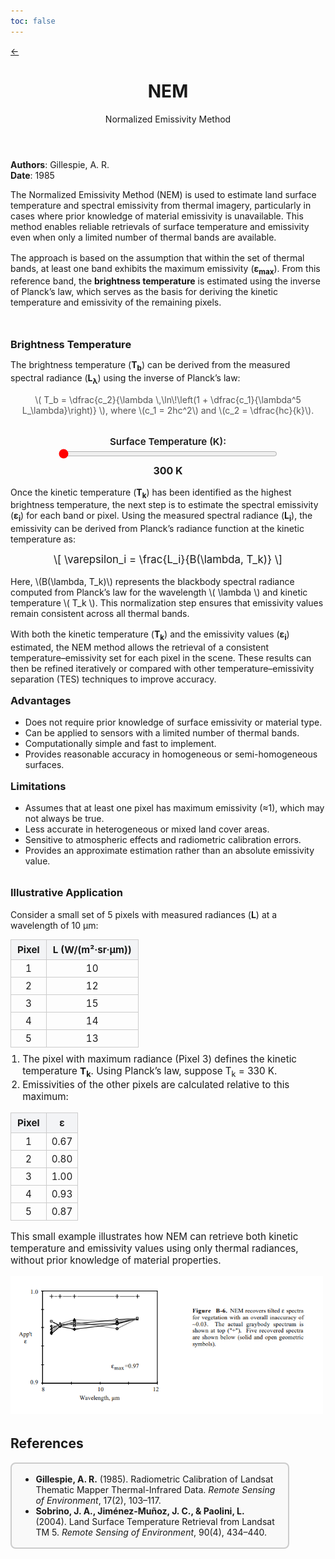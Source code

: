 ```yaml
---
toc: false
---
```


<link rel="stylesheet" href="/algorithms/algorithm.css">

<div>
  <a href="/" class="alg-back" aria-label="Back to home">←</a>
</div>

<div class="alg-container">
  <header class="alg-hero">
    <h1>NEM</h1>
    <p>Normalized Emissivity Method</p>
  </header>

  <section class="alg-meta">
    <div><strong>Authors</strong>: Gillespie, A. R.</div>
    <span class="sep"></span>
    <div><strong>Date</strong>: 1985</div>
  </section>

  <section class="alg-section alg-narrow">
    <p style="margin-bottom:1rem;">
  The Normalized Emissivity Method (NEM) is used to estimate land surface temperature and spectral emissivity from thermal imagery, particularly in cases where prior knowledge of material emissivity is unavailable. This method enables reliable retrievals of surface temperature and emissivity even when only a limited number of thermal bands are available.
</p>

<p style="margin-bottom:1rem;">
  The approach is based on the assumption that within the set of thermal bands, at least one band exhibits the maximum emissivity (<strong>ε<sub>max</sub></strong>).
  From this reference band, the <strong>brightness temperature</strong> is estimated using the inverse of Planck’s law, which serves as the basis for deriving the kinetic temperature and emissivity of the remaining pixels.
</p>

  </br>

  


  <h3 style="margin:1rem 0 0.5rem">Brightness Temperature</h3>
  <p>
  The brightness temperature (<strong>T<sub>b</sub></strong>) can be derived from the
  measured spectral radiance (<strong>L<sub>λ</sub></strong>) using the inverse of Planck’s law:
  </p>
  
  <p style="text-align:center; color:#555; margin-top:0;">
  \( T_b = \dfrac{c_2}{\lambda \,\ln\!\left(1 + \dfrac{c_1}{\lambda^5 L_\lambda}\right)} \), 
  where \(c_1 = 2hc^2\) and \(c_2 = \dfrac{hc}{k}\).
  </p>


   
  

  <!-- Contenedor donde irá el gráfico -->
  <div id="nem-plot" class="alg-figure bleed" style="margin-top:1rem;">
  </div>

  <!-- Controles interactivos -->
  <div style="margin-top:2rem; text-align:center;">
    <label for="tempRange" style="font-weight:600; font-size:0.95rem;">Surface Temperature (K):</label><br>
    <input 
      type="range" 
      id="tempRange" 
      min="300" 
      max="2000" 
      value="300" 
      step="1"
      style="width:350px; accent-color:#ff0000; vertical-align:middle;">
    <div id="tempValue" style="font-weight:700; font-size:1rem; margin-top:0.4rem;">300 K</div>
  </div>

  <script type="module">
    import * as Plot from "https://cdn.jsdelivr.net/npm/@observablehq/plot@0.6/+esm";

    // --- Constantes físicas ---
    const c = 299792458;       // m/s
    const h = 6.62607015e-34;  // J·s
    const k = 1.380649e-23;    // J/K

    // --- Parámetros base ---
    const lambda_um = 10;      // µm
    const lambda_m = lambda_um * 1e-6;
    const samples = 200;

    // --- Función Tb(eps) ---
    function brightnessTemp(eps, T, lambda_m) {
      const exponent = (h * c) / (lambda_m * k * T);
      return (h * c) / (lambda_m * k * Math.log(1 + (Math.exp(exponent) - 1) / eps));
    }

    // --- Generar datos ---
    function generateData(T) {
      return Array.from({ length: samples }, (_, i) => {
        const eps = 0.3 + 0.7 * (i / (samples - 1));
        return { epsilon: eps, Tb: brightnessTemp(eps, T, lambda_m) };
      });
    }

    // --- Dibujar gráfico ---
    function renderPlot(T) {
      const data = generateData(T);

      const chart = Plot.plot({
        height: 350,
        marginLeft: 70,
        marginBottom: 45,
        x: { label: "Emissivity (ε)", domain: [0.3, 1.0] },
        y: { label: "Brightness Temperature (K)", grid: true },
        marks: [
          Plot.line(data, { x: "epsilon", y: "Tb", stroke: "#f30606ff", strokeWidth: 2 }),
          Plot.ruleY([T], { stroke: "#666", strokeDasharray: "4 4" }),
          Plot.text(
            [{ epsilon: 0.95, Tb: T, label: `Tₛ = ${T} K` }],
            { x: "epsilon", y: "Tb", text: "label", fontSize: 12, dy: -6, fill: "#333" }
          )
        ]
      });

      const div = document.getElementById("nem-plot");
      div.innerHTML = "";
      div.append(chart);
    }

    // --- Interactividad ---
    const tempSlider = document.getElementById("tempRange");
    const tempValue = document.getElementById("tempValue");

    function updatePlot() {
      const T = parseInt(tempSlider.value);
      tempValue.textContent = `${T} K`;
      renderPlot(T);
    }

    tempSlider.addEventListener("input", updatePlot);
    updatePlot(); // inicializa
  </script>
  
  <p style="margin-top:1rem;">
  Once the kinetic temperature (<strong>T<sub>k</sub></strong>) has been identified as the highest
  brightness temperature, the next step is to estimate the spectral emissivity
  (<strong>ε<sub>i</sub></strong>) for each band or pixel.
  Using the measured spectral radiance (<strong>L<sub>i</sub></strong>), the emissivity can be derived
  from Planck’s radiance function at the kinetic temperature as:
</p>

<p style="text-align:center; font-size:1.05rem; margin-top:0.6rem;">
  \[
    \varepsilon_i = \frac{L_i}{B(\lambda, T_k)}
  \]
</p>

<p style="margin-top:0.6rem;">
  Here, \(B(\lambda, T_k)\) represents the blackbody spectral radiance computed from Planck’s law
  for the wavelength \( \lambda \) and kinetic temperature \( T_k \).
  This normalization step ensures that emissivity values remain consistent across all thermal bands.
</p>
<p style="margin-top:1rem;">
  With both the kinetic temperature (<strong>T<sub>k</sub></strong>) and the emissivity values
  (<strong>ε<sub>i</sub></strong>) estimated, the NEM method allows the retrieval of a
  consistent temperature–emissivity set for each pixel in the scene.
  These results can then be refined iteratively or compared with other
  temperature–emissivity separation (TES) techniques to improve accuracy.
</p>


<h3 style="margin-top:1rem;">Advantages</h3>
<ul>
  <li>Does not require prior knowledge of surface emissivity or material type.</li>
  <li>Can be applied to sensors with a limited number of thermal bands.</li>
  <li>Computationally simple and fast to implement.</li>
  <li>Provides reasonable accuracy in homogeneous or semi-homogeneous surfaces.</li>
</ul>

<h3 style="margin-top:1rem;">Limitations</h3>
<ul>
  <li>Assumes that at least one pixel has maximum emissivity (≈1), which may not always be true.</li>
  <li>Less accurate in heterogeneous or mixed land cover areas.</li>
  <li>Sensitive to atmospheric effects and radiometric calibration errors.</li>
  <li>Provides an approximate estimation rather than an absolute emissivity value.</li>
</ul>


<h3 style="margin-top:2rem;">Illustrative Application</h3>

<p>
  Consider a small set of 5 pixels with measured radiances (<strong>L</strong>) at a wavelength of 10 μm:
</p>

<table style="width:50%; border-collapse: collapse; margin: 0.5rem 0; font-size: 0.95rem;">
  <thead>
    <tr style="background-color:#f3f4f6;">
      <th style="border: 1px solid #ccc; padding: 6px 10px; text-align:center;">Pixel</th>
      <th style="border: 1px solid #ccc; padding: 6px 10px; text-align:center;">L (W/(m²·sr·μm))</th>
    </tr>
  </thead>
  <tbody>
    <tr><td style="border: 1px solid #ccc; padding: 4px 8px; text-align:center;">1</td><td style="border: 1px solid #ccc; padding: 4px 8px; text-align:center;">10</td></tr>
    <tr><td style="border: 1px solid #ccc; padding: 4px 8px; text-align:center;">2</td><td style="border: 1px solid #ccc; padding: 4px 8px; text-align:center;">12</td></tr>
    <tr><td style="border: 1px solid #ccc; padding: 4px 8px; text-align:center;">3</td><td style="border: 1px solid #ccc; padding: 4px 8px; text-align:center;">15</td></tr>
    <tr><td style="border: 1px solid #ccc; padding: 4px 8px; text-align:center;">4</td><td style="border: 1px solid #ccc; padding: 4px 8px; text-align:center;">14</td></tr>
    <tr><td style="border: 1px solid #ccc; padding: 4px 8px; text-align:center;">5</td><td style="border: 1px solid #ccc; padding: 4px 8px; text-align:center;">13</td></tr>
  </tbody>
</table>

<ol style="margin-top:0.6rem; padding-left:1.2rem; font-size:0.95rem;">
  <li>The pixel with maximum radiance (Pixel 3) defines the kinetic temperature <strong>T<sub>k</sub></strong>. Using Planck’s law, suppose T<sub>k</sub> = 330 K.</li>
  <li>Emissivities of the other pixels are calculated relative to this maximum:</li>
</ol>

<table style="width:50%; border-collapse: collapse; margin: 0.5rem 0 1rem 0; font-size: 0.95rem;">
  <thead>
    <tr style="background-color:#f3f4f6;">
      <th style="border: 1px solid #ccc; padding: 6px 10px; text-align:center;">Pixel</th>
      <th style="border: 1px solid #ccc; padding: 6px 10px; text-align:center;">ε</th>
    </tr>
  </thead>
  <tbody>
    <tr><td style="border: 1px solid #ccc; padding: 4px 8px; text-align:center;">1</td><td style="border: 1px solid #ccc; padding: 4px 8px; text-align:center;">0.67</td></tr>
    <tr><td style="border: 1px solid #ccc; padding: 4px 8px; text-align:center;">2</td><td style="border: 1px solid #ccc; padding: 4px 8px; text-align:center;">0.80</td></tr>
    <tr><td style="border: 1px solid #ccc; padding: 4px 8px; text-align:center;">3</td><td style="border: 1px solid #ccc; padding: 4px 8px; text-align:center;">1.00</td></tr>
    <tr><td style="border: 1px solid #ccc; padding: 4px 8px; text-align:center;">4</td><td style="border: 1px solid #ccc; padding: 4px 8px; text-align:center;">0.93</td></tr>
    <tr><td style="border: 1px solid #ccc; padding: 4px 8px; text-align:center;">5</td><td style="border: 1px solid #ccc; padding: 4px 8px; text-align:center;">0.87</td></tr>
  </tbody>
</table>

<p style="font-size:0.95rem;">
  This small example illustrates how NEM can retrieve both kinetic temperature and emissivity values using only thermal radiances, without prior knowledge of material properties.
</p>

<!-- Contenedor del gráfico -->
<div id="nem-scatter-interactive" class="alg-figure" style="margin-top:1rem;"></div>

<script type="module">
  import * as Plot from "https://cdn.jsdelivr.net/npm/@observablehq/plot@0.6/+esm";

  // Datos base
  const data = [
    { pixel: 1, L: 10, eps: 0.67 },
    { pixel: 2, L: 12, eps: 0.80 },
    { pixel: 3, L: 15, eps: 1.00 },
    { pixel: 4, L: 14, eps: 0.93 },
    { pixel: 5, L: 13, eps: 0.87 },
  ];

  // Crear gráfico
  const chart = Plot.plot({
    height: 340,
    marginLeft: 65,
    marginBottom: 45,
    x: { label: "Emissivity (ε)", domain: [0.6, 1.05] },
    y: { label: "Radiance (W/(m²·sr·μm))", domain: [9, 16], grid: true },
    marks: [
      Plot.line(data, { x: "eps", y: "L", stroke: "#eb0808ff", strokeWidth: 2 }),
      Plot.dot(data, { 
        x: "eps", 
        y: "L", 
        r: 5, 
        fill: "#f50b0bff", 
        title: d => 
          `Pixel: ${d.pixel}\nε: ${d.eps.toFixed(2)}\nL: ${d.L.toFixed(2)} W/(m²·sr·μm)`
      }),
      Plot.text(data, { 
        x: "eps", 
        y: "L", 
        text: d => `${d.pixel}`, 
        dy: -10, 
        fill: "#111", 
        fontSize: 12, 
        fontWeight: 600 
      })
    ],
  });

  document.getElementById("nem-scatter-interactive").append(chart);
</script>

<img src="src/algorithms/assets/nempaper.png" alt="Paper original" width="500">

<h2 style="margin-top:2rem;">References</h2>

<div style="border: 2px solid #ccc; padding: 1rem 1.2rem; background-color: #f9f9f9; border-radius: 8px; width: 80%; margin-bottom: 2rem;">
  <ul style="margin:0; padding-left:1.2rem;">
    <li><strong>Gillespie, A. R.</strong> (1985). Radiometric Calibration of Landsat Thematic Mapper Thermal-Infrared Data. <em>Remote Sensing of Environment</em>, 17(2), 103–117.</li>
    <li><strong>Sobrino, J. A., Jiménez-Muñoz, J. C., & Paolini, L.</strong> (2004). Land Surface Temperature Retrieval from Landsat TM 5. <em>Remote Sensing of Environment</em>, 90(4), 434–440.</li>
    
  </ul>
</div>



  



<!-- MathJax loader (only add once on the page) -->
<script>
window.MathJax = { tex: { inlineMath: [['$', '$'], ['\\(', '\\)']] } };
</script>
<script async src="https://cdn.jsdelivr.net/npm/mathjax@3/es5/tex-mml-chtml.js"></script>


</section>
</div>

